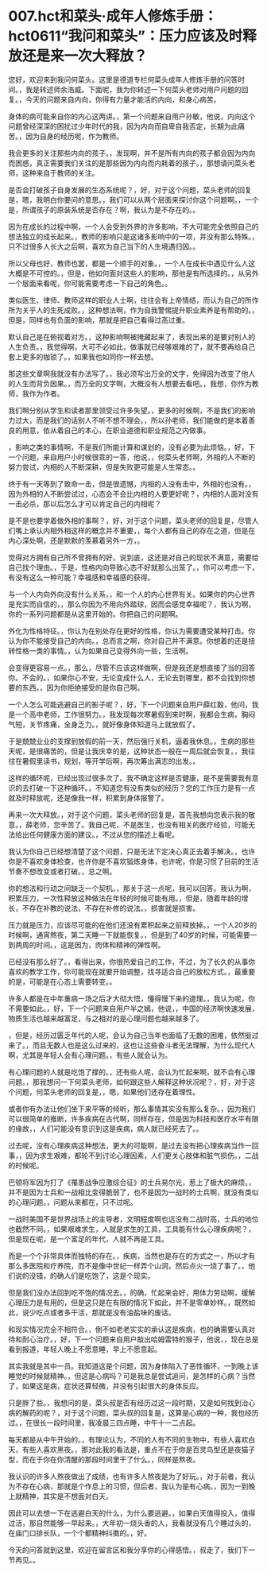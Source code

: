 # 007.hct和菜头·成年人修炼手册：hct0611“我问和菜头”：压力应该及时释放还是来一次大释放？

您好，欢迎来到我问何菜头。这里是德道专栏何菜头成年人修炼手册的问答时间。，我是转述师余浩威。下面呢，我为你转述一下何菜头老师对用户问题的回复。，今天的问题来自内向，你得有力量才能活的内向，和身心病苦。

身体的病可能来自你的内心这两讲。，第一个问题来自用户孙敏，他说，内向这个问题曾经深深的困扰过少年时代的我，因为内向而自卑自我否定，长期为此痛苦。，因为自身的经历呢，作为教师。

我会更多的关注那些内向的孩子。，发现啊，并不是所有内向的孩子都会因为内向而困惑，真正需要我们关注的是那些因为内向而内耗着的孩子。，那想请问菜头老师，这种来自于教师的关注。

是否会打破孩子自身发展的生态系统呢？，好，对于这个问题，菜头老师的回复是，嗯，我明白你要问的意思。，我们可以从两个层面来探讨你这个问题啊。，一个是，所谓孩子的原装系统是否存在？啊，我认为是不存在的。。

因为在成长的过程中啊，一个人会受到外界的许多影响，不大可能完全依照自己的想法独立的成长起来。，教师的影响只是这诸多影响中的一项，并没有那么特殊。，只不过很多人长大之后啊，喜欢为自己当下的人生境遇归因。。

所以父母也好，教师也罢，都是一个顺手的对象。，一个人在成长中遇见什么人这大概是不可控的。，但是，他如何面对这些人的影响，那他是有所选择的。，从另外一个层面来看呢，你可能需要考虑一下自己的角色。。

类似医生、律师、教师这样的职业人士啊，往往会有上帝情结，而认为自己的所作所为关乎人的生死成败。，这种想法啊，作为自我警惕提升职业素养是有帮助的。，但是，同样也有负面的影响，那就是把自己看得过高过重。

默认自己是在俯视着对方。，这种影响啊被掩藏起来了，表现出来的是要对别人的人生负责。，我觉得啊，大可不必如此，做事就已经够艰难的了，就不要再给自己套上更多的枷锁了。，如果我也如同你一样去想。

那这些文章啊我就没有办法写了。，我必须写出万全的文字，免得因为改变了他人的人生而背负因果。，而万全的文字啊，大概没有人想要去看吧。，我想，你作为教师，我作为作者。

我们啊分别从学生和读者那里领受过许多失望。，更多的时候啊，不是我们的影响力过大，而是我们的话别人不听不想不理会。，所以孙老师，我们能做的是本着善良的用意，依从着自己的本心，在职业道德和职业规范之内做事。

，影响之类的事情啊，不是我们所能计算和谋划的，没有必要为此烦恼。，好，下一个问题，来自用户小时候很乖的一答，他说，，何菜头老师啊，外相的人不断的努力尝试，内相的人不断深耕，但是失败更可能是人生常态。。

终于有一天等到了致命一击，但是很遗憾，内相的人没有击中，外相的也没有。，因为外相的人不断尝试过，心态会不会比内相的人要更好呢？，内相的人面对没有一击必杀，那以后怎么才可以肯定自己的内相呢？

是不是也要学着做外相的事啊？，好，对于这个问题，菜头老师的回复是，尽管人们嘴上承认内相外相这样的概念并不重要，，每个人都有自己的存在之道，但是在内心深处啊，还是默默的羡慕着另外一方，。

觉得对方拥有自己所不曾拥有的好。说到底，这还是对自己的现状不满意，需要给自己找个理由。，于是，性格内向导致心态不好就那么出笼了。，你可以考虑一下，有没有这么一种可能？幸福感和幸福感的获得。

与一个人内向外向没有什么关系，，和一个人的内心世界有关。如果你的内心世界是充实而自信的，，那么你因为不用向外踏球，因而会感觉幸福呢？，我认为啊，你的一系列问题都是从这里开始的。你把自己的问题啊。

外化为性格特征。，你认为在别处存在更好的性格，你认为需要遭受某种打击。你认为你不能接受自己的内向。，总而言之啊，你对自己并不满意。你想着的还是扭转性格一类的事情。，认为如果自己变得外向一些，生活啊。

会变得更容易一点。，那么，尽管不应该这样做啊，但是我还是想直接了当的回答你。不会的。，如果你心不安，无论变成什么人，无论去到哪里，都不会找到你想要的东西。，因为你拒绝接受的是你自己啊。

一个人怎么可能逃避自己的影子呢？，好，下一个问题来自用户薛红毅，他问，我是一个高中老师，工作很努力。，我发现每次寒暑假到来时啊，我都会生病，胸闷气短，关节疼痛，全身乏力。，就好像身体知道马上就放假了。

于是兢兢业业的支撑到放假的前一天，然后强行关机，逼着我休息。，生病的那些天呢，是很痛苦的，但是让我庆幸的是，这种状态一般在一周后就会恢复。，我往往在暑假里读书，规划，等开学后啊，再次筹出满志的出发。。

这样的循环呢，已经出现过很多次了。我不确定这样是否健康，是不是需要我有意识的去打破一下这种循环。，不知道您有没有类似的经历？您的工作压力是有一点就及时释放呢，还是像我一样，积累到身体报警了。

再来一次大释放。，对于这个问题，菜头老师的回复是，首先我想向您表示我的敬意。，薛老师，您辛苦了。我自己呢，不是医生，也没有相关的医疗经验，可能无法给出任何健康方面的建议。，不过从您的描述上看呢。

我认为你自己已经想清楚了这个问题，只是无法下定决心真正去着手解决。，也许你是不喜欢身体检查，也许你是不喜欢锻炼身体，也许呢，你是习惯了目前的生活节奏不想改变或者打破。，总之啊。

你的想法和行动之间缺乏一个契机。，那关于这一点呢，我可以回答。我认为啊，积累压力，一次性释放这种做法在年轻的时候可能有用。，但是，随着年龄的增长，不存在补教的说法，不存在补修的说法。，损害就是损害。

压力就是压力，应该尽可能的在他们还没有累积起来之前释放掉。，一个人20岁的时候啊，通宵熬夜，第二天睡一下就能恢复。，但是到了40岁的时候，可能需要一到两周的时间。，这是因为，肉体和精神的弹性啊。

已经没有那么好了。，看得出来，你很热爱自己的工作，不过，为了长久的从事你喜欢的教学工作，你可能现在就要开始调整，找寻适合自己的放松方式。，最重要的是，可能是在心态上需要转变。。

许多人都是在中年重病一场之后才大彻大悟，懂得慢下来的道理。，我认为呢，你不需要如此。，好，下一个问题来自用户半之嫣，他说，，中国的经济啊快速发展，物质生活也越来越富足，与之相对的是心理问题也越来越多了。

，但是，经历过匮乏年代的人呢，会认为自己当年也面临了无数的困难，依然挺过来了。，而且无数人也是这么过来的，这也让这些奋斗者无法理解，为什么现代人啊，尤其是年轻人会有心理问题。，有些人就会认为。

有心理问题的人就是吃饱了撑的。，还有些人呢，会认为忙起来啊，就不会有心理问题。，那我想问一下何菜头老师，如何跟这些人解释这种状况呢？，好，对于这个问题，何菜头老师的回复是，，嗯，如果他们还存在着理性。

或者你有办法让他们坐下来平等的倾听，那么事情其实没有那么复杂。，因为我们可以很简单的推断，许多疾病在古代啊，同样存在，但是因为科技和医疗水平有限的缘故，，人们可能没有意识到这是疾病，病人就已经死去了。。

过去呢，没有心理疾病这种想法，更大的可能啊，是过去没有把心理疾病当作一回事，，因为求生艰难，都轮不到讨论心理因素，人们更关心肢体和脏气损伤。，二战的时候呢。

巴顿将军因为打了《罹患战争应激综合征》的士兵易尔光，惹上了极大的麻烦。，并不是因为士兵和一战相比变得脆弱了，也不是因为一战时的士兵啊，就没有类似的心理问题。，问题从来都在，只不过呢。

一战时美国不是世界战场上的主导者，文明程度啊也远没有二战时高，士兵的地位也截然不同。，如果艰难求生，人就是求生的工具，工具能有什么心理疾病呢？，但是现在呢，是一个富足的年代，人就不再是工具。

而是一个个非常具体而独特的存在。，疾病，当然也是存在的方式之一，所以才有那么多医院和疗养院，而不是像中世纪一样弄个山洞，然后点火一烧了事了。，他们说的没错，的确人们是吃饱了，这是个现实。

但是我们没办法回到吃不饱的情况去。，的确，忙起来会好，用体力劳动啊，缓解心理压力是有用的，但是这只是在有限的情况下如此，并不是零单妙样。，既然如此，说少吃点或者多干活，那就是没有油盐味的废话。

和现实情况完全不相符合。，倒不如老老实实的承认这是疾病，也的确需要认真对待和耐心治疗。，好，下一个问题来自用户敲出哈姆雷特的猴子，他说，，现在总是看到报道，年轻人晚上不愿意睡，早上不愿意起。

其实我就是其中一员。我知道这是个问题，因为身体陷入了恶性循环，一到晚上该睡觉的时候就精神。，但这是心病吗？可是我总是尝试追问，是怎样的心病？当然了，如果这是病，症状还算轻微，并没有引起很大的身体反应。

只是胖了些。，我想问的是，菜头叔是否有经历过这一段时期，又是如何找到治心病的解药的呢？，对于这个问题，菜头叔的回复是，这算是心病的一种，我也经历过。，在很长一段时间里，我凌晨三四点睡，中午十一二点起。

每天都是从中午开始的。，有理论认为，不同的人有不同的生物中，有些人喜欢白天，有些人喜欢黑夜。，那对此我的看法是，重点不在于你是百灵鸟型还是夜猫子型，而在于你在你清醒的那段时间里干了什么。，同样是熬夜。

我认识的许多人熬夜做出了成绩，也有许多人熬夜是为了好玩。，对于前者，我认为不存在心病，那就是个作息上的习惯，但后者，我认为是有心病。，因为一到晚上就精神，其实是不想面对白天。

因此可以去想一下在逃避白天的什么，为什么要逃避。，如果白天值得投入，值得过活，那自然能够一早起来。，大年初一烧头香的人，我看就没有几个睡过头的，在庙门口排长队，一个个都精神抖擞的。，好。

今天的问答就到这里，欢迎在留言区和我分享你的心得感悟。，叔走了，我们下一节再见。。